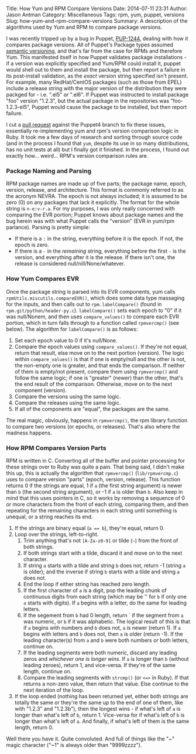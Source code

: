 Title: How Yum and RPM Compare Versions
Date: 2014-07-11 23:31
Author: Jason Antman
Category: Miscellaneous
Tags: rpm, yum, puppet, versions
Slug: how-yum-and-rpm-compare-versions
Summary: A description of the algorithms used by Yum and RPM to compare package versions.

I was recently tripped up by a bug in Puppet, [PUP-1244](https://tickets.puppetlabs.com/browse/PUP-1244),
dealing with how it compares package versions. All of Puppet's Package types assumed
[semantic versioning](http://semver.org/), and that's far from the case for RPMs and therefore Yum. This
manifested itself in how Puppet validates package installations - if a version was explicitly specified
and Yum/RPM could install it, puppet would shell out to them and install the package, but then report
a failure in its post-install validation, as the *exact* version string specified isn't present.
For example, many RedHat/CentOS packages (such as those from EPEL) include a release string with the major
version of the distribution they were packged for - i.e. ".el5" or ".el6". If Puppet was instructed to
install package "foo" version "1.2.3", but the actual package in the repositories was "foo-1.2.3-el5",
Puppet would cause the package to be installed, but then report failure.

I cut a [pull request](https://github.com/puppetlabs/puppet/pull/2866) against the Puppet4 branch to
fix these issues, essentially re-implementing yum and rpm's version comparison logic in Ruby. It took
me a few days of research and sorting through source code (and in the process I found that ``yum``, despite
its use in so many distributions, has no unit tests at all) but I finally got it finished. In the process,
I found out exactly how... weird... RPM's version comparison rules are.

### Package Naming and Parsing

RPM package names are made up of five parts; the package name, epoch, version, release, and architecture.
This format is commonly referred to as the acronym NEVRA. The epoch is not always included; it is assumed
to be zero (0) on any packages that lack it explicitly. The format for the whole string is ``n-e:v-r.a``.
For my purposes, I was only really concerned with comparing the EVR portion; Puppet knows about package names
and the bug herein was with what Puppet calls the "version" (EVR in yum/rpm parlance). Parsing is pretty
simple:

* If there is a ``:`` in the string, everything before it is the epoch. If not, the epoch is zero.
* If there is a ``-`` in the *remaining* string, everything before the first ``-`` is the version,
  and everything after it is the release. If there isn't one, the release is considered null/nill/None/whatever.

### How Yum Compares EVR

Once the package string is parsed into its EVR components, yum calls ``rpmUtils.miscutils.compareEVR()``,
which does some data type massaging for the inputs, and then calls out to ``rpm.labelCompare()``
(found in ``rpm.git/python/header-py.c``). ``labelCompare()`` sets each epoch
to "0" if it was null/Nonem, and then uses ``compare_values()`` to compare each EVR portion, which in turn falls through
to a function called ``rpmvercmp()`` (see below). The algorithm for ``labelCompare()`` is as follows:

1. Set each epoch value to 0 if it's null/None.
1. Compare the epoch values using ``compare_values()``. If they're not equal, return that result, else
   move on to the next portion (version). The logic within ``compare_values()`` is that if one is empty/null
   and the other is not, the non-empty one is greater, and that ends the comparison. If neither of
   them is empty/not present, compare them using ``rpmvercmp()`` and follow the same logic; if one
   is "greater" (newer) than the other, that's the end result of the comparison. Otherwise, move
   on to the next component (version).
2. Compare the versions using the same logic.
3. Compare the releases using the same logic.
4. If all of the components are "equal", the packages are the same.

The real magic, obviously, happens in ``rpmvercmp()``, the rpm library function to compare two
versions (or epochs, or releases). That's also where the madness happens.

### How RPM Compares Version Parts

RPM is written in C. Converting all of the buffer and pointer processing for these strings
over to Ruby was quite a pain. That being said, I didn't make this up, this is actually the
algorithm that ``rpmvercmp()`` (``lib/rpmvercmp.c``) uses to compare version "parts"
(epoch, version, release). This function returns 0 if the strings are equal, 1 if ``a`` (the
first string argument) is newer than ``b`` (the second string argument), or -1 if
``a`` is older than ``b``. Also keep in mind that this uses pointers in C, so it works by removing
a sequence of 0 or more characters from the front of each string, comparing them, and then repeating
for the remaining characters in each string until something is unequal, or a string reaches its end.

1. If the strings are binary equal (``a == b``), they're equal, return 0.
2. Loop over the strings, left-to-right.
   1. Trim anything that's not ``[A-Za-z0-9]`` or tilde (``~``) from the front of both strings.
   2. If both strings start with a tilde, discard it and move on to the next character.
   3. If string ``a`` starts with a tilde and string ``b`` does not, return -1 (string ``a`` is older);
      and the inverse if string ``b`` starts with a tilde and string ``a`` does not.
   4. End the loop if either string has reached zero length.
   5. If the first character of ``a`` is a digit, pop the leading chunk of continuous digits from
      each string (which may be '' for ``b`` if only one ``a`` starts with digits). If ``a`` begins
	  with a letter, do the same for leading letters.
   6. If the segement from ``b`` had 0 length, return ` if the segment from ``a`` was numeric, or
      ``b`` if it was alphabetic. The logical result of this is that if ``a`` begins with numbers
	  and ``b`` does not, ``a`` is newer (return 1). If ``a`` begins with letters and ``b`` does not,
	  then ``a`` is older (return -1). If the leading character(s) from ``a`` and ``b`` were both
	  numbers or both letters, continue on.
   7. If the leading segments were both numeric, discard any leading zeros and *whichever one is longer
      wins*. If ``a`` is longer than ``b`` (without leading zeroes), return 1, and vice-versa. If
	  they're of the same length, continue on.
   8. Compare the leading segments with ``strcmp()`` (or ``<=>`` in Ruby). If that returns a non-zero
      value, then return that value. Else continue to the next iteration of the loop.
3. If the loop ended (nothing has been returned yet, either both strings are totally the same or they're
   the same up to the end of one of them, like with "1.2.3" and "1.2.3b"), then the longest wins -
   if what's left of ``a`` is longer than what's left of ``b``, return 1. Vice-versa for if what's
   left of ``b`` is longer than what's left of ``a``. And finally, if what's left of them is the same
   length, return 0.

Well there you have it. Quite convoluted. And full of things like the "~" magic character ("~1" is always
older than "9999zzzz").
